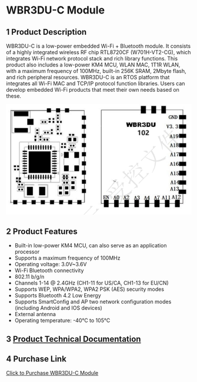 # WBR3DU-C Module


## 1 Product Description
WBR3DU-C is a low-power embedded Wi-Fi + Bluetooth module. It consists of a highly integrated wireless RF chip RTL8720CF (W701H-VT2-CG), which integrates Wi-Fi network protocol stack and rich library functions. This product also includes a low-power KM4 MCU, WLAN MAC, 1T1R WLAN, with a maximum frequency of 100MHz, built-in 256K SRAM, 2Mbyte flash, and rich peripheral resources.
WBR3DU-C is an RTOS platform that integrates all Wi-Fi MAC and TCP/IP protocol function libraries. Users can develop embedded Wi-Fi products that meet their own needs based on these.

![8720cf](/assets/images/8720CF/8720cf.png)

## 2 Product Features
- Built-in low-power KM4 MCU, can also serve as an application processor
- Supports a maximum frequency of 100MHz
- Operating voltage: 3.0V~3.6V
- Wi-Fi Bluetooth connectivity
- 802.11 b/g/n
- Channels 1-14 @ 2.4GHz (CH1-11 for US/CA, CH1-13 for EU/CN)
- Supports WEP, WPA/WPA2, WPA2 PSK (AES) security modes
- Supports Bluetooth 4.2 Low Energy
- Supports SmartConfig and AP two network configuration modes (including Android and IOS devices)
- External antenna
- Operating temperature: -40℃ to 105℃


##  3 [Product Technical Documentation](../../services_support/8720cf/WBR3DU-C_datasheet.md)


## 4 Purchase Link
[Click to Purchase WBR3DU-C Module](../../buy_sample/index.md#rtl8720cf)
